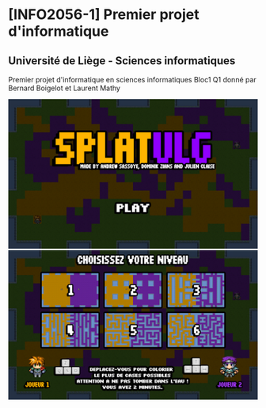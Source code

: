 # [INFO2056-1] Premier projet d'informatique
## Université de Liège - Sciences informatiques

Premier projet d'informatique en sciences informatiques Bloc1 Q1 donné par Bernard Boigelot et Laurent Mathy


![alt tag](https://github.com/asassoye/INFO2056-1/blob/master/img/menu/main.png?raw=true)
![alt tag](https://github.com/asassoye/INFO2056-1/blob/master/img/menu/level.png?raw=true)
